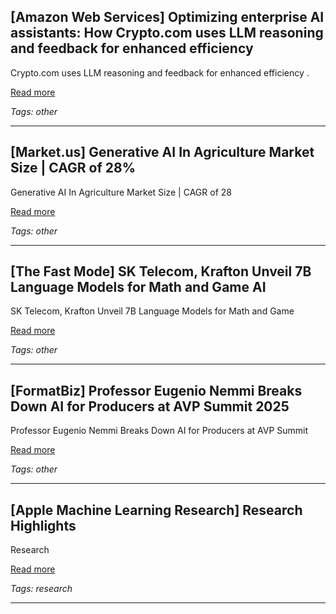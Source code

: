 ## [Amazon Web Services] Optimizing enterprise AI assistants: How Crypto.com uses LLM reasoning and feedback for enhanced efficiency

Crypto.com uses LLM reasoning and feedback for enhanced efficiency .

[Read more](https://aws.amazon.com/blogs/machine-learning/optimizing-enterprise-ai-assistants-how-crypto-com-uses-llm-reasoning-and-feedback-for-enhanced-efficiency/)

_Tags: other_

---
## [Market.us] Generative AI In Agriculture Market Size | CAGR of 28%

Generative AI In Agriculture Market Size | CAGR of 28

[Read more](https://market.us/report/generative-ai-in-agriculture-market/)

_Tags: other_

---
## [The Fast Mode] SK Telecom, Krafton Unveil 7B Language Models for Math and Game AI

SK Telecom, Krafton Unveil 7B Language Models for Math and Game

[Read more](https://www.thefastmode.com/technology-solutions/43571-sk-telecom-krafton-unveil-7b-language-models-for-math-and-game-ai)

_Tags: other_

---
## [FormatBiz] Professor Eugenio Nemmi Breaks Down AI for Producers at AVP Summit 2025

Professor Eugenio Nemmi Breaks Down AI for Producers at AVP Summit

[Read more](https://www.formatbiz.it/dettNews.aspx?id=13256)

_Tags: other_

---
## [Apple Machine Learning Research] Research Highlights

Research

[Read more](https://machinelearning.apple.com/highlights)

_Tags: research_

---
